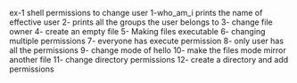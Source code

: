 ex-1 shell permissions to change user
1-who_am_i prints the name of effective user
2- prints all the groups the user belongs to
3- change file owner
4- create an empty file
5- Making files executable
6- changing multiple permissions
7- everyone has execute permission
8- only user has all the permissions
9- change mode of hello
10- make the files mode mirror another file
11- change directory permissions
12- create a directory and add permissions
